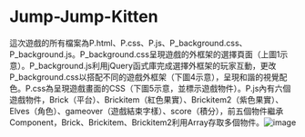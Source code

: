 # Jump-Jump-Kitten
這次遊戲的所有檔案為P.html、P.css、P.js、P_background.css、P_background.js。P_background.css呈現遊戲的外框架的選擇頁面（上圖1示意）。P_background.js利用jQuery函式庫完成選擇外框架的玩家互動，更改P_background.css以搭配不同的遊戲外框架（下圖4示意），呈現和諧的視覺配色。P.css為呈現遊戲畫面的CSS（下圖5示意，並標示遊戲物件）。P.js內有六個遊戲物件，Brick（平台）、Brickitem（紅色果實）、Brickitem2（紫色果實）、Elves（角色）、gameover（遊戲結束字樣）、score（積分），前五個物件繼承Component，Brick、Brickitem、Brickitem2利用Array存取多個物件。![image](https://user-images.githubusercontent.com/114168618/226233701-979b0c74-3384-4c13-936a-141ad5a9ca66.png)
